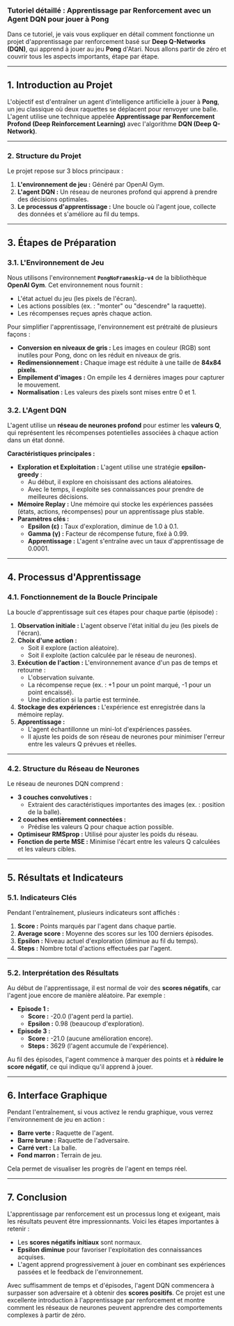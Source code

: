 ### **Tutoriel détaillé : Apprentissage par Renforcement avec un Agent DQN pour jouer à Pong**

Dans ce tutoriel, je vais vous expliquer en détail comment fonctionne un projet d'apprentissage par renforcement basé sur **Deep Q-Networks (DQN)**, qui apprend à jouer au jeu **Pong** d'Atari. Nous allons partir de zéro et couvrir tous les aspects importants, étape par étape.

---

## **1. Introduction au Projet**

L'objectif est d'entraîner un agent d'intelligence artificielle à jouer à **Pong**, un jeu classique où deux raquettes se déplacent pour renvoyer une balle. L'agent utilise une technique appelée **Apprentissage par Renforcement Profond (Deep Reinforcement Learning)** avec l'algorithme **DQN (Deep Q-Network)**.

---

### **2. Structure du Projet**

Le projet repose sur 3 blocs principaux :

1. **L'environnement de jeu :** Généré par OpenAI Gym.
2. **L'agent DQN :** Un réseau de neurones profond qui apprend à prendre des décisions optimales.
3. **Le processus d'apprentissage :** Une boucle où l'agent joue, collecte des données et s'améliore au fil du temps.

---

## **3. Étapes de Préparation**

### **3.1. L'Environnement de Jeu**

Nous utilisons l'environnement **`PongNoFrameskip-v4`** de la bibliothèque **OpenAI Gym**. Cet environnement nous fournit :
- L'état actuel du jeu (les pixels de l'écran).
- Les actions possibles (ex. : "monter" ou "descendre" la raquette).
- Les récompenses reçues après chaque action.

Pour simplifier l'apprentissage, l'environnement est prétraité de plusieurs façons :
- **Conversion en niveaux de gris :** Les images en couleur (RGB) sont inutiles pour Pong, donc on les réduit en niveaux de gris.
- **Redimensionnement :** Chaque image est réduite à une taille de **84x84 pixels**.
- **Empilement d'images :** On empile les 4 dernières images pour capturer le mouvement.
- **Normalisation :** Les valeurs des pixels sont mises entre 0 et 1.

### **3.2. L'Agent DQN**

L'agent utilise un **réseau de neurones profond** pour estimer les **valeurs Q**, qui représentent les récompenses potentielles associées à chaque action dans un état donné. 

**Caractéristiques principales :**
- **Exploration et Exploitation :** L'agent utilise une stratégie **epsilon-greedy** :
  - Au début, il explore en choisissant des actions aléatoires.
  - Avec le temps, il exploite ses connaissances pour prendre de meilleures décisions.
- **Mémoire Replay :** Une mémoire qui stocke les expériences passées (états, actions, récompenses) pour un apprentissage plus stable.
- **Paramètres clés :**
  - **Epsilon (ε) :** Taux d'exploration, diminue de 1.0 à 0.1.
  - **Gamma (γ) :** Facteur de récompense future, fixé à 0.99.
  - **Apprentissage :** L'agent s'entraîne avec un taux d'apprentissage de 0.0001.

---

## **4. Processus d'Apprentissage**

### **4.1. Fonctionnement de la Boucle Principale**

La boucle d'apprentissage suit ces étapes pour chaque partie (épisode) :

1. **Observation initiale :** L'agent observe l'état initial du jeu (les pixels de l'écran).
2. **Choix d'une action :**
   - Soit il explore (action aléatoire).
   - Soit il exploite (action calculée par le réseau de neurones).
3. **Exécution de l'action :** L'environnement avance d'un pas de temps et retourne :
   - L'observation suivante.
   - La récompense reçue (ex. : +1 pour un point marqué, -1 pour un point encaissé).
   - Une indication si la partie est terminée.
4. **Stockage des expériences :** L'expérience est enregistrée dans la mémoire replay.
5. **Apprentissage :**
   - L'agent échantillonne un mini-lot d'expériences passées.
   - Il ajuste les poids de son réseau de neurones pour minimiser l'erreur entre les valeurs Q prévues et réelles.

---

### **4.2. Structure du Réseau de Neurones**

Le réseau de neurones DQN comprend :
- **3 couches convolutives :**
  - Extraient des caractéristiques importantes des images (ex. : position de la balle).
- **2 couches entièrement connectées :**
  - Prédise les valeurs Q pour chaque action possible.
- **Optimiseur RMSprop :** Utilisé pour ajuster les poids du réseau.
- **Fonction de perte MSE :** Minimise l'écart entre les valeurs Q calculées et les valeurs cibles.

---

## **5. Résultats et Indicateurs**

### **5.1. Indicateurs Clés**

Pendant l'entraînement, plusieurs indicateurs sont affichés :

1. **Score :** Points marqués par l'agent dans chaque partie.
2. **Average score :** Moyenne des scores sur les 100 derniers épisodes.
3. **Epsilon :** Niveau actuel d'exploration (diminue au fil du temps).
4. **Steps :** Nombre total d'actions effectuées par l'agent.

---

### **5.2. Interprétation des Résultats**

Au début de l'apprentissage, il est normal de voir des **scores négatifs**, car l'agent joue encore de manière aléatoire. Par exemple :
- **Episode 1 :**
  - **Score :** -20.0 (l'agent perd la partie).
  - **Epsilon :** 0.98 (beaucoup d'exploration).
- **Episode 3 :**
  - **Score :** -21.0 (aucune amélioration encore).
  - **Steps :** 3629 (l'agent accumule de l'expérience).

Au fil des épisodes, l'agent commence à marquer des points et à **réduire le score négatif**, ce qui indique qu'il apprend à jouer.

---

## **6. Interface Graphique**

Pendant l'entraînement, si vous activez le rendu graphique, vous verrez l'environnement de jeu en action :
- **Barre verte :** Raquette de l'agent.
- **Barre brune :** Raquette de l'adversaire.
- **Carré vert :** La balle.
- **Fond marron :** Terrain de jeu.

Cela permet de visualiser les progrès de l'agent en temps réel.

---

## **7. Conclusion**

L'apprentissage par renforcement est un processus long et exigeant, mais les résultats peuvent être impressionnants. Voici les étapes importantes à retenir :
- Les **scores négatifs initiaux** sont normaux.
- **Epsilon diminue** pour favoriser l'exploitation des connaissances acquises.
- L'agent apprend progressivement à jouer en combinant ses expériences passées et le feedback de l'environnement.

Avec suffisamment de temps et d'épisodes, l'agent DQN commencera à surpasser son adversaire et à obtenir des **scores positifs**. Ce projet est une excellente introduction à l'apprentissage par renforcement et montre comment les réseaux de neurones peuvent apprendre des comportements complexes à partir de zéro.
